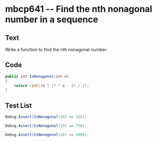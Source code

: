 # mbcp641 -- Find the nth nonagonal number in a sequence

## Text

Write a function to find the nth nonagonal number.

## Code

```csharp
public int IsNonagonal(int n) 
{
    return (int)(n * (7 * n - 5) / 2);
}
```

## Test List

```csharp
Debug.Assert(IsNonagonal(10) == 325);
```

```csharp
Debug.Assert(IsNonagonal(15) == 750);
```

```csharp
Debug.Assert(IsNonagonal(18) == 1089);
```
